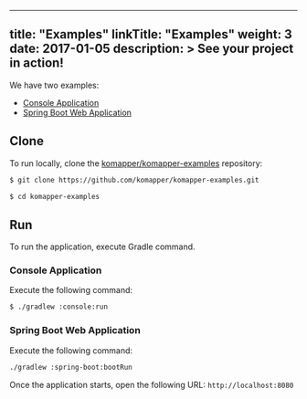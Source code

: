 
---
title: "Examples"
linkTitle: "Examples"
weight: 3
date: 2017-01-05
description: >
  See your project in action!
---

We have two examples:

- [Console Application](https://github.com/komapper/komapper-examples/tree/main/console/)
- [Spring Boot Web Application](https://github.com/komapper/komapper-examples/tree/main/spring-boot)

## Clone

To run locally, clone the [komapper/komapper-examples](https://github.com/komapper/komapper-examples) repository:

```sh
$ git clone https://github.com/komapper/komapper-examples.git
```

```sh
$ cd komapper-examples
```

## Run

To run the application, execute Gradle command.

### Console Application

Execute the following command:

```sh
$ ./gradlew :console:run
```

### Spring Boot Web Application

Execute the following command:

```sh
./gradlew :spring-boot:bootRun
```

Once the application starts, open the following URL: `http://localhost:8080`